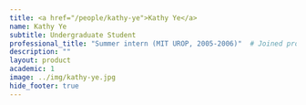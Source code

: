 ```yaml
---
title: <a href="/people/kathy-ye">Kathy Ye</a>
name: Kathy Ye
subtitle: Undergraduate Student
professional_title: "Summer intern (MIT UROP, 2005-2006)"  # Joined professional titles
description: ""
layout: product
academic: 1
image: ../img/kathy-ye.jpg
hide_footer: true
---
```


